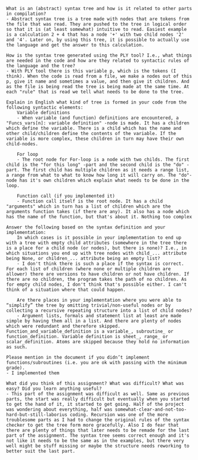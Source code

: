 
    What is an (abstract) syntax tree and how is it related to other parts in compilation?
    - Abstract syntax tree is a tree made with nodes that are tokens from the file that was read. They are pushed to the tree in logical order so that it is (at least somewhat) intuitive to read. Easiest example is a calculation 2 + 4 that has a node '+' with two child nodes '2' and '4'. Later on, by using this tree, it is possible to actually use the language and get the answer to this calculation. 
    
    How is the syntax tree generated using the PLY tool? I.e., what things are needed in the code and how are they related to syntactic rules of the language and the tree?
    - With PLY tool there is this variable p, which is the tokens (I think). When the code is read from a file, we make a nodes out of this p, give it name and sometimes a value, and then give it children. And as the file is being read the tree is being made at the same time. At each "rule" that is read we tell what needs to be done to the tree.
    
    Explain in English what kind of tree is formed in your code from the following syntactic elements:
        Variable definitions
        - When variable (and function) definitions are encountered, a "Funcs_vars[n]: variable definition" -node is made. It has a children which define the variable. There is a child which has the name and other child/children define the contents of the variable. If the variable is more complex, these children in turn may have their own child-nodes.
        
        For loop
        - The root node for For-loop is a node with two childs. The first child is the "for this long" -part and the second child is the "do" -part. The first child has multiple children as it needs a range list, a range from what to what to know how long it will carry on. The "do"-node has it's own children which explain what needs to be done in the loop.
        
        Function call (if you implemented it)
        - Function call itself is the root node. It has a child "arguments" which in turn has a list of children which are the arguments function takes (if there are any). It also has a node which has the name of the function, but that's about it. Nothing too complex
        
    Answer the following based on the syntax definition and your implementation:
        In which cases is it possible in your implementation to end up with a tree with empty child attributes (somewhere in the tree there is a place for a child node (or nodes), but there is none)? I.e., in which situations you end up with tree nodes with child_... attribute being None, or children_... attribute being an empty list?
        - I don't think there is such a place if the syntax is correct. For each list of children (where none or multiple children are allower) there are versions to have children or not have children. If there are no children, the program takes the path of no children. As for empty child nodes, I don't think that's possible either. I can't think of a situation where that could happen.
        
        Are there places in your implementation where you were able to “simplify” the tree by omitting trivial/non-useful nodes or by collecting a recursive repeating structure into a list of child nodes?
        - Argument lists, formals and statement list at least are made simple by having them all in a list. And there are plenty of nodes which were redundant and therefore skipped. Function_and_variable_definition is a variable_, subroutine_ or function_definition. Variable definition is sheet_, range_ or scalar_definition. Atoms are skipped because they hold no information as such.
    
    Please mention in the document if you didn’t implement functions/subroutines (i.e. you are ok with passing with the minimum grade).
    - I implemented them
    
    What did you think of this assignment? What was difficult? What was easy? Did you learn anything useful?
    - This part of the assignment was difficult as well. Same as previous parts, the start was really difficult but eventually when you started to get the hand of it, it started to get going. Half of the project was wondering about everything, half was somewhat-clear-and-not-too-hard-but-still-laborius coding. Recursion was one of the more troublesome parts as I had to change the original rules of the syntax checker to get the tree form more gracefully. Also I do fear that there are plenty of things that later needs to be remade for the last part of the assignment. The syntax tree seems correct enough and it's not like it needs to be the same as in the examples, but there very well might be stuff missing or maybe the structure needs reworking to better suit the last part.